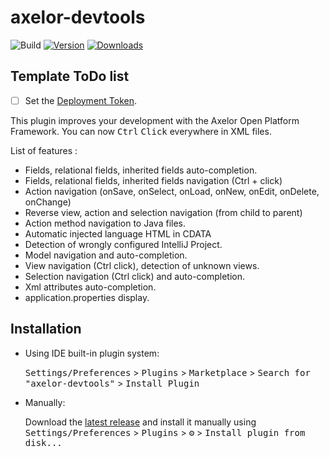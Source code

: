 # axelor-devtools

![Build](https://github.com/PHPierrre/axelor-devtools/workflows/Build/badge.svg)
[![Version](https://img.shields.io/jetbrains/plugin/v/17982-axelor.svg)](https://plugins.jetbrains.com/plugin/17982-axelor)
[![Downloads](https://img.shields.io/jetbrains/plugin/d/17982-axelor.svg)](https://plugins.jetbrains.com/plugin/17982-axelor)

## Template ToDo list
- [ ] Set the [Deployment Token](https://plugins.jetbrains.com/docs/marketplace/plugin-upload.html).

<!-- Plugin description -->
This plugin improves your development with the Axelor Open Platform Framework. 
You can now <kbd>Ctrl</kbd> <kbd>Click️</kbd> everywhere in XML files.

List of features :

- Fields, relational fields, inherited fields auto-completion.
- Fields, relational fields, inherited fields navigation (Ctrl + click)
- Action navigation (onSave, onSelect, onLoad, onNew, onEdit, onDelete, onChange)
- Reverse view, action and selection navigation (from child to parent)
- Action method navigation to Java files.
- Automatic injected language HTML in CDATA
- Detection of wrongly configured IntelliJ Project.
- Model navigation and auto-completion.
- View navigation (Ctrl click), detection of unknown views.
- Selection navigation (Ctrl click) and auto-completion.
- Xml attributes auto-completion.
- application.properties display.

<!-- Plugin description end -->

## Installation

- Using IDE built-in plugin system:
  
  <kbd>Settings/Preferences</kbd> > <kbd>Plugins</kbd> > <kbd>Marketplace</kbd> > <kbd>Search for "axelor-devtools"</kbd> >
  <kbd>Install Plugin</kbd>
  
- Manually:

  Download the [latest release](https://github.com/PHPierrre/axelor-devtools/releases/latest) and install it manually using
  <kbd>Settings/Preferences</kbd> > <kbd>Plugins</kbd> > <kbd>⚙️</kbd> > <kbd>Install plugin from disk...</kbd>

